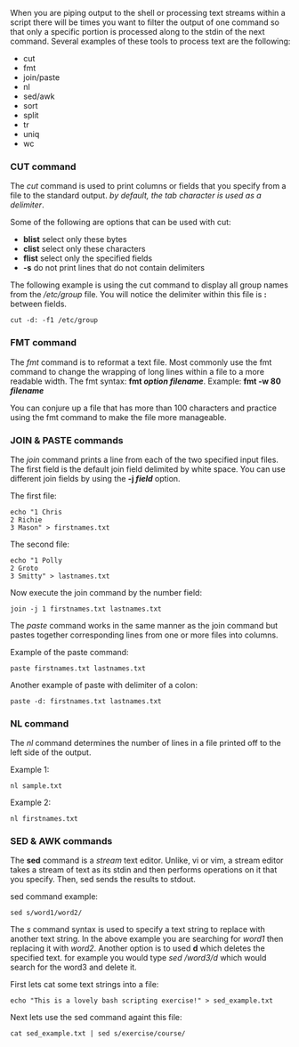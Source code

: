 When you are piping output to the shell or processing text streams within a script there will be times you want to filter the output of one command so that only a specific portion is processed along to the stdin of the next command. Several examples of these tools to process text are the following:
- cut
- fmt
- join/paste
- nl
- sed/awk
- sort
- split
- tr
- uniq
- wc

### CUT command

The *cut* command is used to print columns or fields that you specify from a file to the standard output. *by default, the tab character is used as a delimiter*. 

Some of the following are options that can be used with cut:
- **blist** select only these bytes
- **clist** select only these characters
- **flist** select only the specified fields
- **-s** do not print lines that do not contain delimiters

The following example is using the cut command to display all group names from the */etc/group* file. You will notice the delimiter within this file is **:** between fields. 

```execute
cut -d: -f1 /etc/group
```

### FMT command

The *fmt* command is to reformat a text file. Most commonly use the fmt command to change the wrapping of long lines within a file to a more readable width. 
The fmt syntax: **fmt *option filename***.
Example: **fmt -w 80 *filename*** 

You can conjure up a file that has more than 100 characters and practice using the fmt command to make the file more manageable. 

### JOIN & PASTE commands

The *join* command prints a line from each of the two specified input files. The first field is the default join field delimited by white space. You can use different join fields by using the **-j *field*** option.

The first file:
```execute
echo "1 Chris
2 Richie
3 Mason" > firstnames.txt
```

The second file:
```execute
echo "1 Polly
2 Groto
3 Smitty" > lastnames.txt
```

Now execute the join command by the number field:
```execute
join -j 1 firstnames.txt lastnames.txt
```

The *paste* command works in the same manner as the join command but pastes together corresponding lines from one or more files into columns. 

Example of the paste command:
```execute
paste firstnames.txt lastnames.txt
```

Another example of paste with delimiter of a colon:
```execute
paste -d: firstnames.txt lastnames.txt
```

### NL command

The *nl* command determines the number of lines in a file printed off to the left side of the output.

Example 1:
```execute
nl sample.txt
```

Example 2:
```execute
nl firstnames.txt
```

### SED & AWK commands

The **sed** command is a *stream* text editor. Unlike, vi or vim, a stream editor takes a stream of text as its stdin and then performs operations on it that you specify. Then, sed sends the results to stdout.

sed command example:
```
sed s/word1/word2/
```

The *s* command syntax is used to specify a text string to replace with another text string. In the above example you are searching for *word1* then replacing it with *word2*. Another option is to used **d** which deletes the specified text. for example you would type *sed /word3/d* which would search for the word3 and delete it. 

First lets cat some text strings into a file:
```execute
echo "This is a lovely bash scripting exercise!" > sed_example.txt
```

Next lets use the sed command againt this file:
```execute
cat sed_example.txt | sed s/exercise/course/
```
